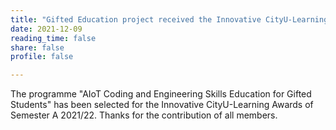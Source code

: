```yaml
---
title: "Gifted Education project received the Innovative CityU-Learning Awards of Semester A 2021/22"
date: 2021-12-09
reading_time: false
share: false
profile: false

---
```


<!--more-->

The programme "AIoT Coding and Engineering Skills Education for Gifted Students" has been selected for the Innovative CityU-Learning Awards of Semester A 2021/22. Thanks for the contribution of all members.